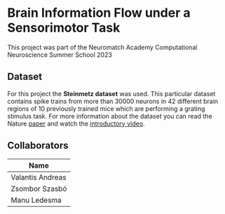 # Brain Information Flow under a Sensorimotor Task

This project was part of the Neuromatch Academy Computational Neuroscience Summer School 2023

## Dataset
For this project the **Steinmetz dataset** was used. This particular dataset contains spike trains from more than 30000 neurons in 42 different brain regions of 10 previously trained mice which are performing a grating stimulus task. For more information about the dataset you can read the Nature [paper](https://www.nature.com/articles/s41586-019-1787-x)
and watch the [introductory video](https://www.youtube.com/watch?v=WXn4-FpVaOo).

## Collaborators
| Name             |
| -----------------|
| Valantis Andreas |
| Zsombor Szasbό   |
| Manu Ledesma     |
